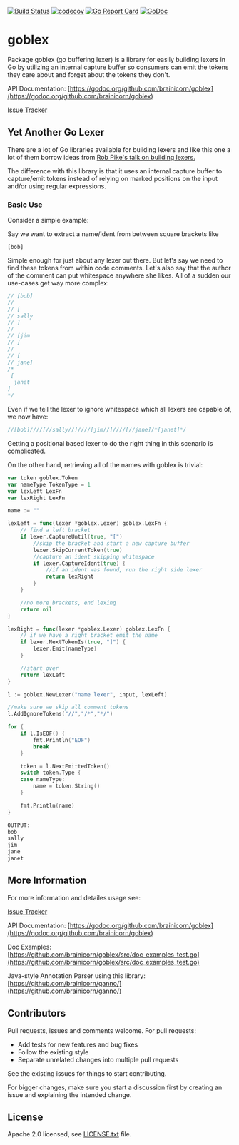 [![Build Status](https://travis-ci.org/brainicorn/goblex.svg?branch=master)](https://travis-ci.org/brainicorn/goblex)
[![codecov](https://codecov.io/gh/brainicorn/goblex/branch/main/graph/badge.svg?token=JEzGtB10Aj)](https://codecov.io/gh/brainicorn/goblex)
[![Go Report Card](https://goreportcard.com/badge/github.com/brainicorn/goblex)](https://goreportcard.com/report/github.com/brainicorn/goblex)
[![GoDoc](https://godoc.org/github.com/brainicorn/goblex?status.svg)](https://godoc.org/github.com/brainicorn/goblex)

# goblex

Package goblex (go buffering lexer) is a library for easily building lexers in Go by utilizing an
internal capture buffer so consumers can emit the tokens they care about and forget about the tokens
they don't.

API Documentation: [https://godoc.org/github.com/brainicorn/goblex](https://godoc.org/github.com/brainicorn/goblex)

[Issue Tracker](https://github.com/brainicorn/goblex/issues)

## Yet Another Go Lexer

There are a lot of Go libraries available for building lexers and like this one a lot of them borrow
ideas from [Rob Pike's talk on building lexers.](https://www.youtube.com/watch?v=HxaD_trXwRE)

The difference with this library is that it uses an internal capture buffer to capture/emit tokens
instead of relying on marked positions on the input and/or using regular expressions.

### Basic Use

Consider a simple example:

Say we want to extract a name/ident from between square brackets like

```
[bob]
```

Simple enough for just about any lexer out there. But let's say we need to find these tokens from
within code comments. Let's also say that the author of the comment can put whitespace anywhere she
likes. All of a sudden our use-cases get way more complex:

```go
// [bob]
//
// [
// sally
// ]
//
// [jim
// ]
//
// [
// jane]
/*
 [
  janet
]
*/
```

Even if we tell the lexer to ignore whitespace which all lexers are capable of, we now have:

```go
//[bob]////[//sally//]////[jim//]////[//jane]/*[janet]*/
```

Getting a positional based lexer to do the right thing in this scenario is complicated.

On the other hand, retrieving all of the names with goblex is trivial:

```go
var token goblex.Token
var nameType TokenType = 1
var lexLeft LexFn
var lexRight LexFn

name := ""

lexLeft = func(lexer *goblex.Lexer) goblex.LexFn {
	// find a left bracket
	if lexer.CaptureUntil(true, "[")
		//skip the bracket and start a new capture buffer
		lexer.SkipCurrentToken(true)
		//capture an ident skipping whitespace
		if lexer.CaptureIdent(true) {
			//if an ident was found, run the right side lexer
			return lexRight
		}
	}

	//no more brackets, end lexing
	return nil
}

lexRight = func(lexer *goblex.Lexer) goblex.LexFn {
	// if we have a right bracket emit the name
	if lexer.NextTokenIs(true, "]") {
		lexer.Emit(nameType)
	}

	//start over
	return lexLeft
}

l := goblex.NewLexer("name lexer", input, lexLeft)

//make sure we skip all comment tokens
l.AddIgnoreTokens("//","/*","*/")

for {
	if l.IsEOF() {
		fmt.Println("EOF")
		break
	}

	token = l.NextEmittedToken()
	switch token.Type {
	case nameType:
		name = token.String()
	}

	fmt.Println(name)
}

OUTPUT:
bob
sally
jim
jane
janet
```

## More Information

For more information and detailes usage see:

[Issue Tracker](https://github.com/brainicorn/goblex/issues)

API Documentation: [https://godoc.org/github.com/brainicorn/goblex](https://godoc.org/github.com/brainicorn/goblex)

Doc Examples: [https://github.com/brainicorn/goblex/src/doc_examples_test.go](https://github.com/brainicorn/goblex/src/doc_examples_test.go)

Java-style Annotation Parser using this library: [https://github.com/brainicorn/ganno/](https://github.com/brainicorn/ganno/)

## Contributors

Pull requests, issues and comments welcome. For pull requests:

- Add tests for new features and bug fixes
- Follow the existing style
- Separate unrelated changes into multiple pull requests

See the existing issues for things to start contributing.

For bigger changes, make sure you start a discussion first by creating
an issue and explaining the intended change.

## License

Apache 2.0 licensed, see [LICENSE.txt](LICENSE.txt) file.
